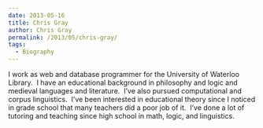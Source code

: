 ```yaml
---
date: 2013-05-16
title: Chris Gray
author: Chris Gray
permalink: /2013/05/chris-gray/
tags:
  - Biography
---
```

I work as web and database programmer for the University of Waterloo Library.  I have an educational background in philosophy and logic and medieval languages and literature.  I&#8217;ve also pursued computational and corpus linguistics.  I&#8217;ve been interested in educational theory since I noticed in grade school that many teachers did a poor job of it.  I&#8217;ve done a lot of tutoring and teaching since high school in math, logic, and linguistics.
